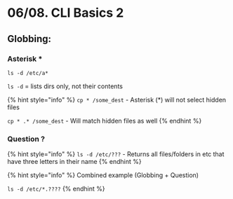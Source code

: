 # 06/08. CLI Basics 2

## Globbing:

### Asterisk \*

`ls -d /etc/a*`

`ls -d` = lists dirs only, not their contents

{% hint style="info" %}
`cp * /some_dest` - Asterisk (\*) will not select hidden files

`cp * .* /some_dest` - Will match hidden files as well
{% endhint %}

### Question ?

{% hint style="info" %}
`ls -d /etc/???` - Returns all files/folders in etc that have three letters in their name
{% endhint %}

{% hint style="info" %}
Combined example (Globbing + Question)

`ls -d /etc/*.????`
{% endhint %}

